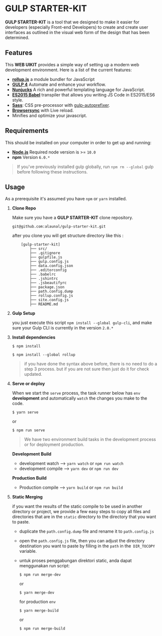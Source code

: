 
# GULP STARTER-KIT

**GULP STARTER-KIT** is a tool that we designed to make it easier for developers (especially Front-end Developers) to create and create user interfaces as outlined in the visual web form of the design that has been determined.


## Features

This **WEB UIKIT** provides a simple way of setting up a modern web development environment. Here is a list of the current features:

-  [**rollup.js**](https://rollupjs.org/guide/en/) a module bundler for JavaScript
-  [**GULP 4**](https://gulpjs.com/) Automate and enhance your workflow.
-  [**Nunjucks**](https://mozilla.github.io/nunjucks/) A rich and powerful templating language for JavaScript.
-  [**ES2015 Babel**](https://babeljs.io/) transpiler that allows you writing JS Code in ES2015/ES6 style.
-  [**Sass**](http://sass-lang.com/): CSS pre-processor with [gulp-autoprefixer](https://www.npmjs.com/package/gulp-autoprefixer).
-  [**Browsersync**](https://browsersync.io/) with Live reload.
-  Minifies and optimize your javascript.


## Requirements

This should be installed on your computer in order to get up and running:

-  [**Node.js**](https://nodejs.org/en/) Required node version is >= `10.0`
-  **npm** Version `6.0.*`

> If you've previously installed gulp globally, run `npm rm --global` gulp before following these instructions.



## Usage

As a prerequisite it's assumed you have `npm` or `yarn` installed.



1.  **Clone Repo**

	Make sure you have a **GULP STARTER-KIT** clone repository.
	```
	git@github.com:alaunal/gulp-starter-kit.git
	```
	after you clone you will get structure directory like this :


	```
		[gulp-starter-kit]
			├── src/
			├── .gitignore
			├── gulpfile.js
			├── gulp.config.js
			├── data.config.json
			├── .editorconfig
			├── .babelrc
			├── .jshintrc
			├── .jsbeautifyrc
			├── package.json
			├── path.config.dump
			├── rollup.config.js
			├── site.config.js
			├── README.md
	```

2.  **Gulp Setup**

	you just execute this script `npm install --global gulp-cli`, and make sure your Gulp CLI is currently in the version `2.0.*`

3.  **Install dependencies**

	```
	$ npm install
	```

	```
	$ npm install --global rollup
	```

	> if you have done the syntax above before, there is no need to do a step 3 process. but if you are not sure then just do it for check updated.

4.  **Serve or deploy**

	When we start the `serve` process, the task runner below has `env` **development** and automatically `watch` the changes you make to the code.

	```
	$ yarn serve
	```

	or

	```
	$ npm run serve
	```


	> We have two environment build tasks in the development process or for deployment production.



	**Development Build**

	- development watch --> `yarn watch` or `npm run watch`
	- development compile --> `yarn dev` or `npm run dev`

	**Production Build**

	- Production compile --> `yarn build` or `npm run build`

5.  **Static Merging**

	if you want the results of the static compile to be used in another directory or project, we provide a few easy steps to copy all files and directories that are in the `static` directory to the directory that you want to paste.

	- duplicate the `path.config.dump` file and rename it to `path.config.js`
	- open the `path.config.js` file, then you can adjust the directory destination you want to paste by filling in the `path` in the` DIR_TOCOPY` variable.
	- untuk proses penggabungan direktori static, anda dapat menggunakan run script:
		```
		$ npm run merge-dev
		```
		or
		```
		$ yarn merge-dev
		```

		for production `env`

		```
		$ yarn merge-build
		```
		or
		```
		$ npm run merge-build
		```
